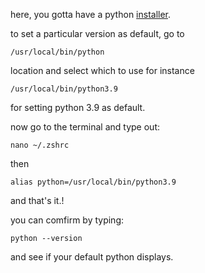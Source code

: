 here, you gotta have a python [installer](https://www.python.org/downloads/).

to set a particular version as default, go to

``/usr/local/bin/python``

location and select which to use for instance

``/usr/local/bin/python3.9``

for setting python 3.9 as default.

now go to the terminal and type out:

``nano ~/.zshrc``

then

``alias python=/usr/local/bin/python3.9``

and that's it.!

you can comfirm by typing:

``python --version``

and see if your default python displays.
